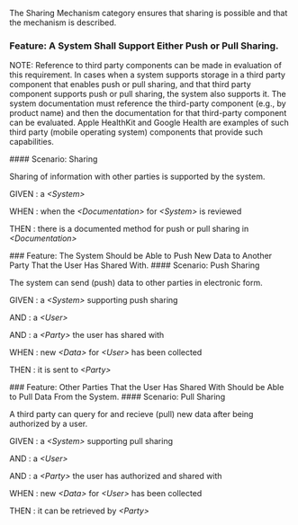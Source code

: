 The Sharing Mechanism category ensures that sharing is possible and that the mechanism is described.
<span id='a-system-shall-support-either-push-or-pull-sharing.'/>
### <span class='glyphicon text-success glyphicon-phone'/> <span class='glyphicon text-success glyphicon-cloud'/> Feature: A System Shall Support Either Push or Pull Sharing.

NOTE: Reference to third party components can be made in evaluation of this requirement.
In cases when a system supports storage in a third party component that enables push or pull
sharing, and that third party component supports push or pull sharing, the system also supports
it.  The system documentation must reference the third-party component (e.g., by product name)
and then the documentation for that third-party component can be evaluated. Apple HealthKit and
Google Health are examples of such third party (mobile operating system) components that
provide such capabilities.


<span id='sharing'/>
#### Scenario: Sharing

Sharing of information with other parties is supported by the system.

GIVEN
: a <i>&lt;System&gt;</i>

WHEN
: when the <i>&lt;Documentation&gt;</i> for <i>&lt;System&gt;</i> is reviewed

THEN
: there is a documented method for push or pull sharing in <i>&lt;Documentation&gt;</i>


<span id='the-system-should-be-able-to-push-new-data-to-another-party-that-the-user-has-shared-with.'/>
### <span class='glyphicon text-info glyphicon-phone'/> <span class='glyphicon text-info glyphicon-cloud'/> Feature: The System Should be Able to Push New Data to Another Party That the User Has Shared With.


<span id='push-sharing'/>
#### Scenario: Push Sharing

The system can send (push) data to other parties in electronic form.

GIVEN
: a <i>&lt;System&gt;</i> supporting push sharing

   AND
   : a <i>&lt;User&gt;</i>

   AND
   : a <i>&lt;Party&gt;</i> the user has shared with

WHEN
: new <i>&lt;Data&gt;</i> for <i>&lt;User&gt;</i> has been collected

THEN
: it is sent to <i>&lt;Party&gt;</i>


<span id='other-parties-that-the-user-has-shared-with-should-be-able-to-pull-data-from-the-system.'/>
### <span class='glyphicon text-info glyphicon-phone'/> <span class='glyphicon text-info glyphicon-cloud'/> Feature: Other Parties That the User Has Shared With Should be Able to Pull Data From the System.


<span id='pull-sharing'/>
#### Scenario: Pull Sharing

A third party can query for and recieve (pull) new data after being authorized by a user.

GIVEN
: a <i>&lt;System&gt;</i> supporting pull sharing

   AND
   : a <i>&lt;User&gt;</i>

   AND
   : a <i>&lt;Party&gt;</i> the user has authorized and shared with

WHEN
: new <i>&lt;Data&gt;</i> for <i>&lt;User&gt;</i> has been collected

THEN
: it can be retrieved by <i>&lt;Party&gt;</i>

